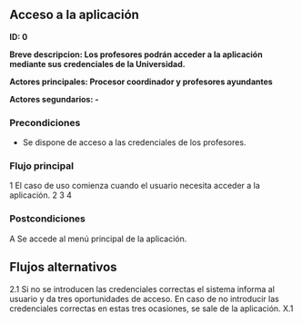 
## Acceso a la aplicación

**ID: 0**

**Breve descripcion: Los profesores podrán acceder a la aplicación mediante sus credenciales de la Universidad.**

**Actores principales: Procesor coordinador y profesores ayundantes**

**Actores segundarios: -**

### Precondiciones

* Se dispone de acceso a las credenciales de los profesores.


### Flujo principal

1 El caso de uso comienza cuando el usuario necesita acceder a la aplicación.
2
3
4

### Postcondiciones

A Se accede al menú principal de la aplicación.



## Flujos alternativos

2.1 Si no se introducen las credenciales correctas el sistema informa al usuario y da tres oportunidades de acceso. En caso de no introducir las credenciales correctas en estas tres ocasiones, se sale de la aplicación.
X.1
